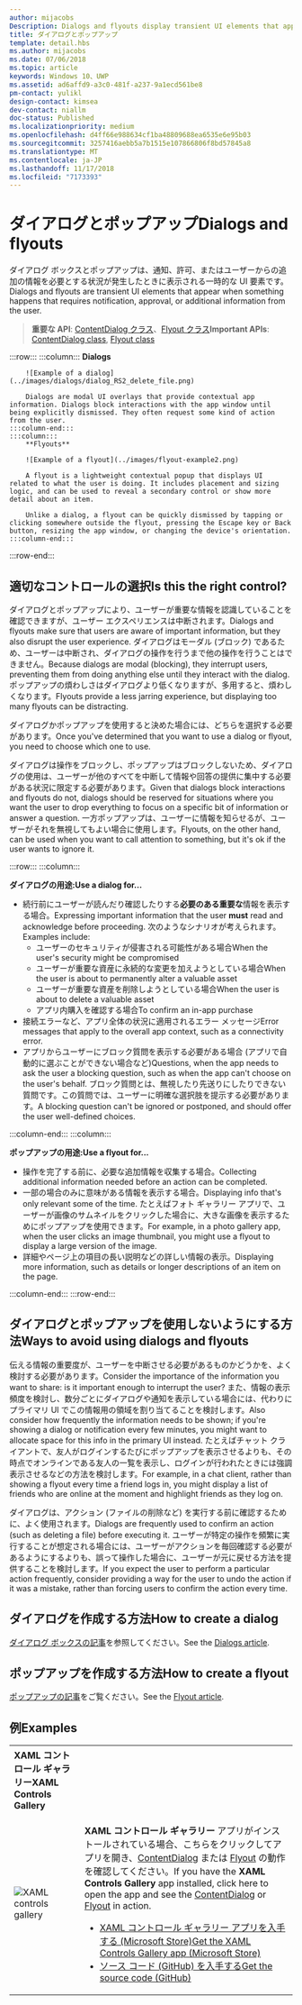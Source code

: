 ```yaml
---
author: mijacobs
Description: Dialogs and flyouts display transient UI elements that appear when the user requests them or when something happens that requires notification or approval.
title: ダイアログとポップアップ
template: detail.hbs
ms.author: mijacobs
ms.date: 07/06/2018
ms.topic: article
keywords: Windows 10、UWP
ms.assetid: ad6affd9-a3c0-481f-a237-9a1ecd561be8
pm-contact: yulikl
design-contact: kimsea
dev-contact: niallm
doc-status: Published
ms.localizationpriority: medium
ms.openlocfilehash: d4ff66e988634cf1ba48809688ea6535e6e95b03
ms.sourcegitcommit: 3257416aebb5a7b1515e107866806f8bd57845a8
ms.translationtype: MT
ms.contentlocale: ja-JP
ms.lasthandoff: 11/17/2018
ms.locfileid: "7173393"
---
```

# <a name="dialogs-and-flyouts"></a><span data-ttu-id="5314b-103">ダイアログとポップアップ</span><span class="sxs-lookup"><span data-stu-id="5314b-103">Dialogs and flyouts</span></span>



<span data-ttu-id="5314b-104">ダイアログ ボックスとポップアップは、通知、許可、またはユーザーからの追加の情報を必要とする状況が発生したときに表示される一時的な UI 要素です。</span><span class="sxs-lookup"><span data-stu-id="5314b-104">Dialogs and flyouts are transient UI elements that appear when something happens that requires notification, approval, or additional information from the user.</span></span>

> <span data-ttu-id="5314b-105">**重要な API**: [ContentDialog クラス](/uwp/api/Windows.UI.Xaml.Controls.ContentDialog)、[Flyout クラス](/uwp/api/Windows.UI.Xaml.Controls.Flyout)</span><span class="sxs-lookup"><span data-stu-id="5314b-105">**Important APIs**: [ContentDialog class](/uwp/api/Windows.UI.Xaml.Controls.ContentDialog), [Flyout class](/uwp/api/Windows.UI.Xaml.Controls.Flyout)</span></span>


:::row:::
    :::column:::
        **Dialogs**
        
        ![Example of a dialog](../images/dialogs/dialog_RS2_delete_file.png)

        Dialogs are modal UI overlays that provide contextual app information. Dialogs block interactions with the app window until being explicitly dismissed. They often request some kind of action from the user.
    :::column-end:::
    :::column::: 
        **Flyouts**

        ![Example of a flyout](../images/flyout-example2.png)

        A flyout is a lightweight contextual popup that displays UI related to what the user is doing. It includes placement and sizing logic, and can be used to reveal a secondary control or show more detail about an item.

        Unlike a dialog, a flyout can be quickly dismissed by tapping or clicking somewhere outside the flyout, pressing the Escape key or Back button, resizing the app window, or changing the device's orientation.
    :::column-end:::
:::row-end:::


## <a name="is-this-the-right-control"></a><span data-ttu-id="5314b-106">適切なコントロールの選択</span><span class="sxs-lookup"><span data-stu-id="5314b-106">Is this the right control?</span></span>

<span data-ttu-id="5314b-107">ダイアログとポップアップにより、ユーザーが重要な情報を認識していることを確認できますが、ユーザー エクスペリエンスは中断されます。</span><span class="sxs-lookup"><span data-stu-id="5314b-107">Dialogs and flyouts make sure that users are aware of important information, but they also disrupt the user experience.</span></span> <span data-ttu-id="5314b-108">ダイアログはモーダル (ブロック) であるため、ユーザーは中断され、ダイアログの操作を行うまで他の操作を行うことはできません。</span><span class="sxs-lookup"><span data-stu-id="5314b-108">Because dialogs are modal (blocking), they interrupt users, preventing them from doing anything else until they interact with the dialog.</span></span> <span data-ttu-id="5314b-109">ポップアップの煩わしさはダイアログより低くなりますが、多用すると、煩わしくなります。</span><span class="sxs-lookup"><span data-stu-id="5314b-109">Flyouts provide a less jarring experience, but displaying too many flyouts can be distracting.</span></span>

<span data-ttu-id="5314b-110">ダイアログかポップアップを使用すると決めた場合には、どちらを選択する必要があります。</span><span class="sxs-lookup"><span data-stu-id="5314b-110">Once you've determined that you want to use a dialog or flyout, you need to choose which one to use.</span></span>

<span data-ttu-id="5314b-111">ダイアログは操作をブロックし、ポップアップはブロックしないため、ダイアログの使用は、ユーザーが他のすべてを中断して情報や回答の提供に集中する必要がある状況に限定する必要があります。</span><span class="sxs-lookup"><span data-stu-id="5314b-111">Given that dialogs block interactions and flyouts do not, dialogs should be reserved for situations where you want the user to drop everything to focus on a specific bit of information or answer a question.</span></span> <span data-ttu-id="5314b-112">一方ポップアップは、ユーザーに情報を知らせるが、ユーザーがそれを無視してもよい場合に使用します。</span><span class="sxs-lookup"><span data-stu-id="5314b-112">Flyouts, on the other hand, can be used when you want to call attention to something, but it's ok if the user wants to ignore it.</span></span>

:::row:::
    :::column:::
   <p><b><span data-ttu-id="5314b-113">ダイアログの用途:</span><span class="sxs-lookup"><span data-stu-id="5314b-113">Use a dialog for...</span></span></b> <br/>
<ul>
<li><span data-ttu-id="5314b-114">続行前にユーザーが読んだり確認したりする<b>必要のある重要な</b>情報を表示する場合。</span><span class="sxs-lookup"><span data-stu-id="5314b-114">Expressing important information that the user <b>must</b> read and acknowledge before proceeding.</span></span> <span data-ttu-id="5314b-115">次のようなシナリオが考えられます。</span><span class="sxs-lookup"><span data-stu-id="5314b-115">Examples include:</span></span>
<ul>
  <li><span data-ttu-id="5314b-116">ユーザーのセキュリティが侵害される可能性がある場合</span><span class="sxs-lookup"><span data-stu-id="5314b-116">When the user's security might be compromised</span></span></li>
  <li><span data-ttu-id="5314b-117">ユーザーが重要な資産に永続的な変更を加えようとしている場合</span><span class="sxs-lookup"><span data-stu-id="5314b-117">When the user is about to permanently alter a valuable asset</span></span></li>
  <li><span data-ttu-id="5314b-118">ユーザーが重要な資産を削除しようとしている場合</span><span class="sxs-lookup"><span data-stu-id="5314b-118">When the user is about to delete a valuable asset</span></span></li>
  <li><span data-ttu-id="5314b-119">アプリ内購入を確認する場合</span><span class="sxs-lookup"><span data-stu-id="5314b-119">To confirm an in-app purchase</span></span></li>
</ul>

</li>
<li><span data-ttu-id="5314b-120">接続エラーなど、アプリ全体の状況に適用されるエラー メッセージ</span><span class="sxs-lookup"><span data-stu-id="5314b-120">Error messages that apply to the overall app context, such as a connectivity error.</span></span></li>
<li><span data-ttu-id="5314b-121">アプリからユーザーにブロック質問を表示する必要がある場合 (アプリで自動的に選ぶことができない場合など)</span><span class="sxs-lookup"><span data-stu-id="5314b-121">Questions, when the app needs to ask the user a blocking question, such as when the app can't choose on the user's behalf.</span></span> <span data-ttu-id="5314b-122">ブロック質問とは、無視したり先送りにしたりできない質問です。この質問では、ユーザーに明確な選択肢を提示する必要があります。</span><span class="sxs-lookup"><span data-stu-id="5314b-122">A blocking question can't be ignored or postponed, and should offer the user well-defined choices.</span></span></li>
</ul>
</p>
    :::column-end:::
    :::column:::
   <p><b><span data-ttu-id="5314b-123">ポップアップの用途:</span><span class="sxs-lookup"><span data-stu-id="5314b-123">Use a flyout for...</span></span></b> <br/>
<ul>
<li><span data-ttu-id="5314b-124">操作を完了する前に、必要な追加情報を収集する場合。</span><span class="sxs-lookup"><span data-stu-id="5314b-124">Collecting additional information needed before an action can be completed.</span></span></li>
<li><span data-ttu-id="5314b-125">一部の場合のみに意味がある情報を表示する場合。</span><span class="sxs-lookup"><span data-stu-id="5314b-125">Displaying info that's only relevant some of the time.</span></span> <span data-ttu-id="5314b-126">たとえばフォト ギャラリー アプリで、ユーザーが画像のサムネイルをクリックした場合に、大きな画像を表示するためにポップアップを使用できます。</span><span class="sxs-lookup"><span data-stu-id="5314b-126">For example, in a photo gallery app, when the user clicks an image thumbnail, you might use a flyout to display a large version of the image.</span></span></li>
<li><span data-ttu-id="5314b-127">詳細やページ上の項目の長い説明などの詳しい情報の表示。</span><span class="sxs-lookup"><span data-stu-id="5314b-127">Displaying more information, such as details or longer descriptions of an item on the page.</span></span></li>
</ul></p>
    :::column-end:::
:::row-end:::


## <a name="ways-to-avoid-using-dialogs-and-flyouts"></a><span data-ttu-id="5314b-128">ダイアログとポップアップを使用しないようにする方法</span><span class="sxs-lookup"><span data-stu-id="5314b-128">Ways to avoid using dialogs and flyouts</span></span>

<span data-ttu-id="5314b-129">伝える情報の重要度が、ユーザーを中断させる必要があるものかどうかを、よく検討する必要があります。</span><span class="sxs-lookup"><span data-stu-id="5314b-129">Consider the importance of the information you want to share: is it important enough to interrupt the user?</span></span> <span data-ttu-id="5314b-130">また、情報の表示頻度を検討し、数分ごとにダイアログや通知を表示している場合には、代わりにプライマリ UI でこの情報用の領域を割り当てることを検討します。</span><span class="sxs-lookup"><span data-stu-id="5314b-130">Also consider how frequently the information needs to be shown; if you're showing a dialog or notification every few minutes, you might want to allocate space for this info in the primary UI instead.</span></span> <span data-ttu-id="5314b-131">たとえばチャット クライアントで、友人がログインするたびにポップアップを表示させるよりも、その時点でオンラインである友人の一覧を表示し、ログインが行われたときには強調表示させるなどの方法を検討します。</span><span class="sxs-lookup"><span data-stu-id="5314b-131">For example, in a chat client, rather than showing a flyout every time a friend logs in, you might display a list of friends who are online at the moment and highlight friends as they log on.</span></span>

<span data-ttu-id="5314b-132">ダイアログは、アクション (ファイルの削除など) を実行する前に確認するために、よく使用されます。</span><span class="sxs-lookup"><span data-stu-id="5314b-132">Dialogs are frequently used to confirm an action (such as deleting a file) before executing it.</span></span> <span data-ttu-id="5314b-133">ユーザーが特定の操作を頻繁に実行することが想定される場合には、ユーザーがアクションを毎回確認する必要があるようにするよりも、誤って操作した場合に、ユーザーが元に戻せる方法を提供することを検討します。</span><span class="sxs-lookup"><span data-stu-id="5314b-133">If you expect the user to perform a particular action frequently, consider providing a way for the user to undo the action if it was a mistake, rather than forcing users to confirm the action every time.</span></span>

## <a name="how-to-create-a-dialog"></a><span data-ttu-id="5314b-134">ダイアログを作成する方法</span><span class="sxs-lookup"><span data-stu-id="5314b-134">How to create a dialog</span></span>

<span data-ttu-id="5314b-135">[ダイアログ ボックスの記事](dialogs.md)を参照してください。</span><span class="sxs-lookup"><span data-stu-id="5314b-135">See the [Dialogs article](dialogs.md).</span></span> 

## <a name="how-to-create-a-flyout"></a><span data-ttu-id="5314b-136">ポップアップを作成する方法</span><span class="sxs-lookup"><span data-stu-id="5314b-136">How to create a flyout</span></span>

<span data-ttu-id="5314b-137">[ポップアップの記事](flyouts.md)をご覧ください。</span><span class="sxs-lookup"><span data-stu-id="5314b-137">See the [Flyout article](flyouts.md).</span></span> 

## <a name="examples"></a><span data-ttu-id="5314b-138">例</span><span class="sxs-lookup"><span data-stu-id="5314b-138">Examples</span></span>

<table>
<th align="left"><span data-ttu-id="5314b-139">XAML コントロール ギャラリー</span><span class="sxs-lookup"><span data-stu-id="5314b-139">XAML Controls Gallery</span></span><th>
<tr>
<td><img src="../images/xaml-controls-gallery-sm.png" alt="XAML controls gallery"></img></td>
<td>
    <p><span data-ttu-id="5314b-140"><strong style="font-weight: semi-bold">XAML コントロール ギャラリー</strong> アプリがインストールされている場合、こちらをクリックしてアプリを開き、<a href="xamlcontrolsgallery:/item/ContentDialog">ContentDialog</a> または <a href="xamlcontrolsgallery:/item/Flyout">Flyout</a> の動作を確認してください。</span><span class="sxs-lookup"><span data-stu-id="5314b-140">If you have the <strong style="font-weight: semi-bold">XAML Controls Gallery</strong> app installed, click here to open the app and see the <a href="xamlcontrolsgallery:/item/ContentDialog">ContentDialog</a> or <a href="xamlcontrolsgallery:/item/Flyout">Flyout</a> in action.</span></span></p>
    <ul>
    <li><a href="https://www.microsoft.com/store/productId/9MSVH128X2ZT"><span data-ttu-id="5314b-141">XAML コントロール ギャラリー アプリを入手する (Microsoft Store)</span><span class="sxs-lookup"><span data-stu-id="5314b-141">Get the XAML Controls Gallery app (Microsoft Store)</span></span></a></li>
    <li><a href="https://github.com/Microsoft/Windows-universal-samples/tree/master/Samples/XamlUIBasics"><span data-ttu-id="5314b-142">ソース コード (GitHub) を入手する</span><span class="sxs-lookup"><span data-stu-id="5314b-142">Get the source code (GitHub)</span></span></a></li>
    </ul>
</td>
</tr>
</table>


